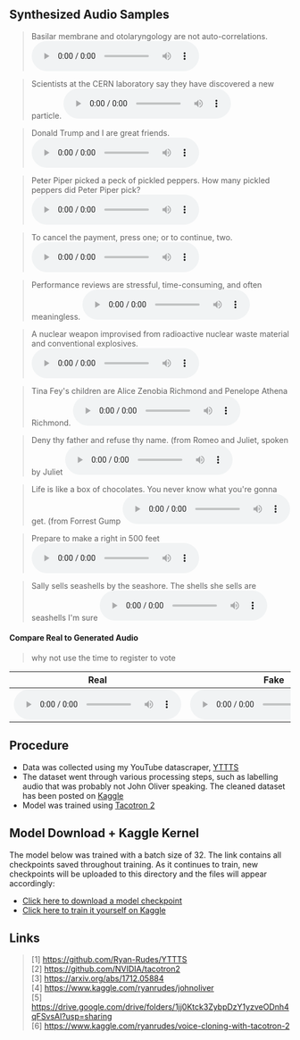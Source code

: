 ## Synthesized Audio Samples

> Basilar membrane and otolaryngology are not auto-correlations.
<audio controls=""><source src="samples/1.wav"></audio>

> Scientists at the CERN laboratory say they have discovered a new particle.
<audio controls=""><source src="samples/2.wav"></audio>

> Donald Trump and I are great friends.
<audio controls=""><source src="samples/3.wav"></audio>

> Peter Piper picked a peck of pickled peppers. How many pickled peppers did Peter Piper pick?
<audio controls=""><source src="samples/4.wav"></audio>

> To cancel the payment, press one; or to continue, two.
<audio controls=""><source src="samples/5.wav"></audio>

> Performance reviews are stressful, time-consuming, and often meaningless.
<audio controls=""><source src="samples/6.wav"></audio>

> A nuclear weapon improvised from radioactive nuclear waste material and conventional explosives.
<audio controls=""><source src="samples/7.wav"></audio>

> Tina Fey's children are Alice Zenobia Richmond and Penelope Athena Richmond.
<audio controls=""><source src="samples/8.wav"></audio>

> Deny thy father and refuse thy name. (from Romeo and Juliet, spoken by Juliet
<audio controls=""><source src="samples/9.wav"></audio>

> Life is like a box of chocolates. You never know what you're gonna get. (from Forrest Gump
<audio controls=""><source src="samples/10.wav"></audio>

> Prepare to make a right in 500 feet
<audio controls=""><source src="samples/11.wav"></audio>

> Sally sells seashells by the seashore. The shells she sells are seashells I'm sure
<audio controls=""><source src="samples/12.wav"></audio>

#### Compare Real to Generated Audio

> why not use the time to register to vote
<table>
  <thead>
    <tr>
      <th>Real</th>
      <th>Fake</th>
    </tr>
  </thead>
  <tbody>
    <tr>
      <td><audio controls=""><source src="samples/comparisons/1/real.wav" type="audio/wav"></audio></td>
      <td><audio controls=""><source src="samples/comparisons/1/fake.wav" type="audio/wav"></audio></td>
    </tr>
  </tbody>
</table>

## Procedure
* Data was collected using my YouTube datascraper, [YTTTS](https://github.com/Ryan-Rudes/YTTTS)
* The dataset went through various processing steps, such as labelling audio that was probably not John Oliver speaking. The cleaned dataset has been posted on [Kaggle](https://www.kaggle.com/ryanrudes/johnoliver)
* Model was trained using [Tacotron 2](https://github.com/NVIDIA/tacotron2)

## Model Download + Kaggle Kernel
The model below was trained with a batch size of 32. The link contains all checkpoints saved throughout training. As it continues to train, new checkpoints will be uploaded to this directory and the files will appear accordingly:

* [Click here to download a model checkpoint](https://drive.google.com/drive/folders/1jj0Ktck3ZybpDzY1yzveODnh4qFSvsAl?usp=sharing)
* [Click here to train it yourself on Kaggle](https://www.kaggle.com/ryanrudes/voice-cloning-with-tacotron-2)

## Links
> [1] https://github.com/Ryan-Rudes/YTTTS \
> [2] https://github.com/NVIDIA/tacotron2 \
> [3] https://arxiv.org/abs/1712.05884 \
> [4] https://www.kaggle.com/ryanrudes/johnoliver \
> [5] https://drive.google.com/drive/folders/1jj0Ktck3ZybpDzY1yzveODnh4qFSvsAl?usp=sharing \
> [6] https://www.kaggle.com/ryanrudes/voice-cloning-with-tacotron-2
